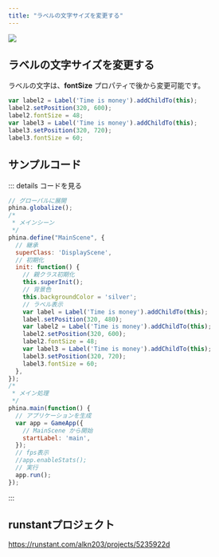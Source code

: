 ```yaml
---
title: "ラベルの文字サイズを変更する"
---
```


![](https://storage.googleapis.com/zenn-user-upload/cafqbk0hcgmrot4jrq3b11okb5vs)

## ラベルの文字サイズを変更する
ラベルの文字は、**fontSize** プロパティで後から変更可能です。

```js
var label2 = Label('Time is money').addChildTo(this);
label2.setPosition(320, 600);
label2.fontSize = 48;
var label3 = Label('Time is money').addChildTo(this);
label3.setPosition(320, 720);
label3.fontSize = 60;
```

## サンプルコード
::: details コードを見る
```js
// グローバルに展開
phina.globalize();
/*
 * メインシーン
 */
phina.define("MainScene", {
  // 継承
  superClass: 'DisplayScene',
  // 初期化
  init: function() {
    // 親クラス初期化
    this.superInit();
    // 背景色
    this.backgroundColor = 'silver';
    // ラベル表示
    var label = Label('Time is money').addChildTo(this);
    label.setPosition(320, 480);
    var label2 = Label('Time is money').addChildTo(this);
    label2.setPosition(320, 600);
    label2.fontSize = 48;
    var label3 = Label('Time is money').addChildTo(this);
    label3.setPosition(320, 720);
    label3.fontSize = 60;
  },
});
/*
 * メイン処理
 */
phina.main(function() {
  // アプリケーションを生成
  var app = GameApp({
    // MainScene から開始
    startLabel: 'main',
  });
  // fps表示
  //app.enableStats();
  // 実行
  app.run();
});
```
:::

## runstantプロジェクト
https://runstant.com/alkn203/projects/5235922d

